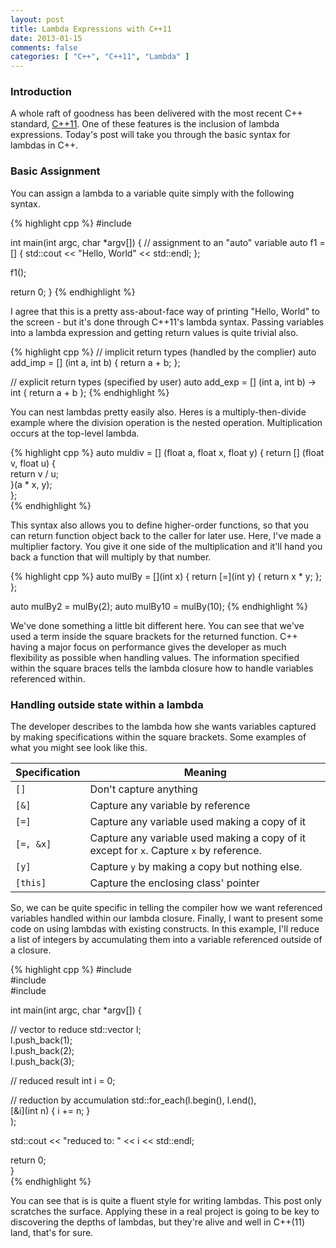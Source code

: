 ```yaml
---
layout: post
title: Lambda Expressions with C++11
date: 2013-01-15
comments: false
categories: [ "C++", "C++11", "Lambda" ]
---
```


### Introduction

A whole raft of goodness has been delivered with the most recent C++ standard, [C++11](http://en.wikipedia.org/wiki/C%2B%2B11). One of these features is the inclusion of lambda expressions. Today's post will take you through the basic syntax for lambdas in C++.

### Basic Assignment

You can assign a lambda to a variable quite simply with the following syntax.

{% highlight cpp %}
#include <iostream>

int main(int argc, char *argv[]) {
  // assignment to an "auto" variable
  auto f1 = [] { std::cout << "Hello, World" << std::endl; };

  f1();

  return 0;
}
{% endhighlight %}

I agree that this is a pretty ass-about-face way of printing "Hello, World" to the screen - but it's done through C++11's lambda syntax. Passing variables into a lambda expression and getting return values is quite trivial also.

{% highlight cpp %}
// implicit return types (handled by the complier)
auto add_imp = [] (int a, int b) { return a + b; };

// explicit return types (specified by user)
auto add_exp = [] (int a, int b) -> int { return a + b };
{% endhighlight %}

You can nest lambdas pretty easily also. Heres is a multiply-then-divide example where the division operation is the nested operation. Multiplication occurs at the top-level lambda.

{% highlight cpp %}
auto muldiv = [] (float a, float x, float y) {
  return [] (float v, float u) {             
    return v / u;                           
  }(a * x, y);                               
};                                            
{% endhighlight %}

This syntax also allows you to define higher-order functions, so that you can return function object back to the caller for later use. Here, I've made a multiplier factory. You give it one side of the multiplication and it'll hand you back a function that will multiply by that number.

{% highlight cpp %}
auto mulBy = [](int x) {
  return [=](int y) { return x * y; };
};

auto mulBy2 = mulBy(2);
auto mulBy10 = mulBy(10);
{% endhighlight %}

We've done something a little bit different here. You can see that we've used a term inside the square brackets for the returned function. C++ having a major focus on performance gives the developer as much flexibility as possible when handling values. The information specified within the square braces tells the lambda closure how to handle variables referenced within.

### Handling outside state within a lambda

The developer describes to the lambda how she wants variables captured by making specifications within the square brackets. Some examples of what you might see look like this.

| Specification | Meaning
|---------------|----------------------------------------------------
| `[]`			| Don't capture anything
| `[&]`			| Capture any variable by reference
| `[=]`			| Capture any variable used making a copy of it
| `[=, &x]`		| Capture any variable used making a copy of it except for `x`. Capture `x` by reference.
| `[y]`			| Capture `y` by making a copy but nothing else.
| `[this]`		| Capture the enclosing class' pointer

So, we can be quite specific in telling the compiler how we want referenced variables handled within our lambda closure. Finally, I want to present some code on using lambdas with existing constructs. In this example, I'll reduce a list of integers by accumulating them into a variable referenced outside of a closure.

{% highlight cpp %}
#include <iostream>                              
#include <vector>                                
#include <algorithm>                             

int main(int argc, char *argv[]) {               

  // vector to reduce
  std::vector<int> l;                           
  l.push_back(1);                               
  l.push_back(2);                               
  l.push_back(3);                               

  // reduced result
  int i = 0;                                    

  // reduction by accumulation
  std::for_each(l.begin(), l.end(),             
    [&i](int n) { i += n; }                    
  );                                            

  std::cout << "reduced to: " << i << std::endl;

  return 0;                                     
}                                                
{% endhighlight %}

You can see that is is quite a fluent style for writing lambdas. This post only scratches the surface. Applying these in a real project is going to be key to discovering the depths of lambdas, but they're alive and well in C++(11) land, that's for sure.
